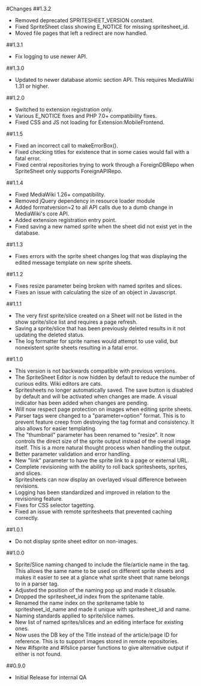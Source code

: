 #Changes
##1.3.2
* Removed deprecated SPRITESHEET_VERSION constant.
* Fixed SpriteSheet class showing E_NOTICE for missing spritesheet_id.
* Moved file pages that left a redirect are now handled.

##1.3.1
* Fix logging to use newer API.

##1.3.0
* Updated to newer database atomic section API.  This requires MediaWiki 1.31 or higher.

##1.2.0
* Switched to extension registration only.
* Various E_NOTICE fixes and PHP 7.0+ compatibility fixes.
* Fixed CSS and JS not loading for Extension:MobileFrontend.

##1.1.5
* Fixed an incorrect call to makeErrorBox().
* Fixed checking titles for existence that in some cases would fail with a fatal error.
* Fixed central repositories trying to work through a ForeignDBRepo when SpriteSheet only supports ForeignAPIRepo.

##1.1.4
* Fixed MediaWiki 1.26+ compatibility.
 * Removed jQuery dependency in resource loader module
 * Added formatversion=2 to all API calls due to a dumb change in MediaWiki's core API.
* Added extension registration entry point.
* Fixed saving a new named sprite when the sheet did not exist yet in the database.

##1.1.3
* Fixes errors with the sprite sheet changes log that was displaying the edited message template on new sprite sheets.

##1.1.2
* Fixes resize parameter being broken with named sprites and slices.
* Fixes an issue with calculating the size of an object in Javascript.

##1.1.1
* The very first sprite/slice created on a Sheet will not be listed in the show sprite/slice list and requires a page refresh.
* Saving a sprite/slice that has been previously deleted results in it not updating the deleted status.
* The log formatter for sprite names would attempt to use valid, but nonexistent sprite sheets resulting in a fatal error.

##1.1.0
* This version is not backwards compatible with previous versions.
* The SpriteSheet Editor is now hidden by default to reduce the number of curious edits.  Wiki editors are cats.
* Spritesheets no longer automatically saved.  The save button is disabled by default and will be activated when changes are made.  A visual indicator has been added when changes are pending.
* Will now respect page protection on images when editing sprite sheets.
* Parser tags were changed to a "parameter=option" format.  This is to prevent feature creep from destroying the tag format and consistency.  It also allows for easier templating.
* The "thumbnail" parameter has been renamed to "resize".  It now controls the direct size of the sprite output instead of the overall image itself.  This is a more natural thought process when handling the output.
* Better parameter validation and error handling.
* New "link" parameter to have the sprite link to a page or external URL.
* Complete revisioning with the ability to roll back spritesheets, sprites, and slices.
* Spritesheets can now display an overlayed visual difference between revisions.
* Logging has been standardized and improved in relation to the revisioning feature.
* Fixes for CSS selector tagetting.
* Fixed an issue with remote spritesheets that prevented caching correctly.

##1.0.1
* Do not display sprite sheet editor on non-images.

##1.0.0
* Sprite/Slice naming changed to include the file/article name in the tag.  This allows the same name to be used on different sprite sheets and makes it easier to see at a glance what sprite sheet that name belongs to in a parser tag.
* Adjusted the position of the naming pop up and made it closable.
* Dropped the spritesheet_id index from the spritename table.
* Renamed the name index on the spritename table to spritesheet_id_name and made it unique with spritesheet_id and name.
* Naming standards applied to sprite/slice names.
* New list of named sprites/slices and an editing interface for existing ones.
* Now uses the DB key of the Title instead of the article/page ID for reference.  This is to support images stored in remote repositories.
* New #ifsprite and #ifslice parser functions to give alternative output if either is not found.

##0.9.0
* Initial Release for internal QA
